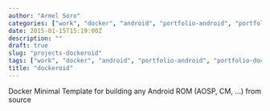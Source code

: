 ```yaml
---
author: "Armel Soro"
categories: ["work", "docker", "android", "portfolio-android", "portfolio-docker"]
date: 2015-01-15T15:19:00Z
description: ""
draft: true
slug: "projects-dockeroid"
tags: ["work", "docker", "android", "portfolio-android", "portfolio-docker"]
title: "dockeroid"
---
```



Docker Minimal Template for building any Android ROM (AOSP, CM, ...) from source

